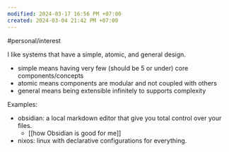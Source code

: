 ```yaml
---
modified: 2024-03-17 16:56 PM +07:00
created: 2024-03-04 21:42 PM +07:00
---
```

#personal/interest 

I like systems that have a simple, atomic, and general design.
- simple means having very few (should be 5 or under) core components/concepts
- atomic means components are modular and not coupled with others
- general means being extensible infinitely to supports complexity

Examples:
- obsidian: a local markdown editor that give you total control over your files.
    - [[how Obsidian is good for me]]
- nixos: linux with declarative configurations for everything.